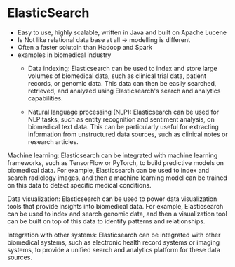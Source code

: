 # ElasticSearch
- Easy to use, highly scalable, written in Java and built on Apache Lucene
- Is Not like relational data base at all -> modelling is different
- Often a faster solutoin than Hadoop and Spark
- examples in biomedical industry
  - Data indexing: Elasticsearch can be used to index and store large volumes of biomedical data, such as clinical trial data, patient records, or genomic data. This data can then be easily searched, retrieved, and analyzed using Elasticsearch's search and analytics capabilities.

  - Natural language processing (NLP): Elasticsearch can be used for NLP tasks, such as entity recognition and sentiment analysis, on biomedical text data. This can be particularly useful for extracting information from unstructured data sources, such as clinical notes or research articles.

Machine learning: Elasticsearch can be integrated with machine learning frameworks, such as TensorFlow or PyTorch, to build predictive models on biomedical data. For example, Elasticsearch can be used to index and search radiology images, and then a machine learning model can be trained on this data to detect specific medical conditions.

Data visualization: Elasticsearch can be used to power data visualization tools that provide insights into biomedical data. For example, Elasticsearch can be used to index and search genomic data, and then a visualization tool can be built on top of this data to identify patterns and relationships.

Integration with other systems: Elasticsearch can be integrated with other biomedical systems, such as electronic health record systems or imaging systems, to provide a unified search and analytics platform for these data sources.

